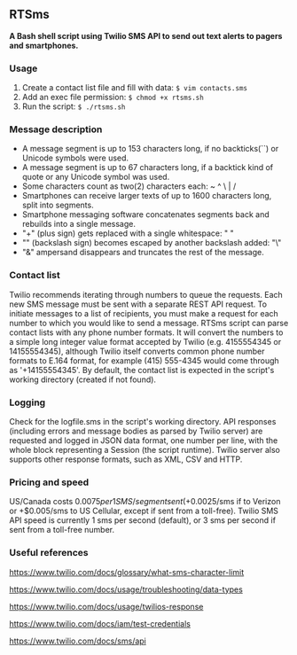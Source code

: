 ## RTSms
**A Bash shell script using Twilio SMS API to send out text alerts to pagers and smartphones.**

### Usage

1. Create a contact list file and fill with data: `$ vim contacts.sms` 
2. Add an exec file permission: `$ chmod +x rtsms.sh`
3. Run the script: `$ ./rtsms.sh`

### Message description

- A message segment is up to 153 characters long, if no backticks(``) or Unicode symbols were used.
- A message segment is up to 67 characters long, if a backtick kind of quote or any Unicode symbol was used.
- Some characters count as two(2) characters each:  ~  ^  \  |  / 
- Smartphones can receive larger texts of up to 1600 characters long, split into segments.
- Smartphone messaging software concatenates segments back and rebuilds into a single message. 
- "+" (plus sign) gets replaced with a single whitespace: " "
- "\" (backslash sign) becomes escaped by another backslash added: "\\"
- "&" ampersand disappears and truncates the rest of the message.

### Contact list

Twilio recommends iterating through numbers to queue the requests. Each new SMS message must be sent with a separate REST API request. To initiate messages to a list of recipients, you must make a request for each number to which you would like to send a message. RTSms script can parse contact lists with any phone number formats. It will convert the numbers to a simple long integer value format accepted by Twilio (e.g. 4155554345 or 14155554345), although Twilio itself converts common phone number formats to E.164 format, for example (415) 555-4345 would come through as '+14155554345'. By default, the contact list is expected in the script's working directory (created if not found).  

### Logging

Check for the logfile.sms in the script's working directory. API responses (including errors and message bodies as parsed by Twilio server) are requested and logged in JSON data format, one number per line, with the whole block representing a Session (the script runtime). Twilio server also supports other response formats, such as XML, CSV and HTTP.

### Pricing and speed

US/Canada costs $0.0075 per 1 SMS/segment sent (+$0.0025/sms if to Verizon or +$0.005/sms to US Cellular, except if sent from a toll-free).
Twilio SMS API speed is currently 1 sms per second (default), or 3 sms per second if sent from a toll-free number.

### Useful references

https://www.twilio.com/docs/glossary/what-sms-character-limit

https://www.twilio.com/docs/usage/troubleshooting/data-types

https://www.twilio.com/docs/usage/twilios-response

https://www.twilio.com/docs/iam/test-credentials

https://www.twilio.com/docs/sms/api


